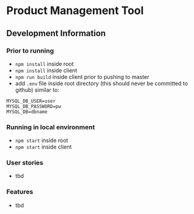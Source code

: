 # Product Management Tool


## Development Information

### Prior to running

- `npm install` inside root
- `npm install` inside client
- `npm run build` inside client prior to pushing to master
- add `.env` file inside root directory (this should never be committed to github) similar to:

```
MYSQL_DB_USER=user
MYSQL_DB_PASSWORD=pw
MYSQL_DB=dbname
```

### Running in local environment

- `npm start` inside root
- `npm start` inside client

### User stories

- tbd

### Features 

- tbd


